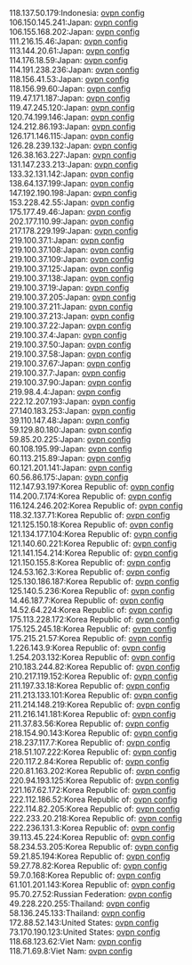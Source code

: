 118.137.50.179:Indonesia: [ovpn config](vpn/118_137_50_179.ovpn)  
106.150.145.241:Japan: [ovpn config](vpn/106_150_145_241.ovpn)  
106.155.168.202:Japan: [ovpn config](vpn/106_155_168_202.ovpn)  
111.216.15.46:Japan: [ovpn config](vpn/111_216_15_46.ovpn)  
113.144.20.61:Japan: [ovpn config](vpn/113_144_20_61.ovpn)  
114.176.18.59:Japan: [ovpn config](vpn/114_176_18_59.ovpn)  
114.191.238.236:Japan: [ovpn config](vpn/114_191_238_236.ovpn)  
118.156.41.53:Japan: [ovpn config](vpn/118_156_41_53.ovpn)  
118.156.99.60:Japan: [ovpn config](vpn/118_156_99_60.ovpn)  
119.47.171.187:Japan: [ovpn config](vpn/119_47_171_187.ovpn)  
119.47.245.120:Japan: [ovpn config](vpn/119_47_245_120.ovpn)  
120.74.199.146:Japan: [ovpn config](vpn/120_74_199_146.ovpn)  
124.212.86.193:Japan: [ovpn config](vpn/124_212_86_193.ovpn)  
126.171.146.115:Japan: [ovpn config](vpn/126_171_146_115.ovpn)  
126.28.239.132:Japan: [ovpn config](vpn/126_28_239_132.ovpn)  
126.38.163.227:Japan: [ovpn config](vpn/126_38_163_227.ovpn)  
131.147.233.213:Japan: [ovpn config](vpn/131_147_233_213.ovpn)  
133.32.131.142:Japan: [ovpn config](vpn/133_32_131_142.ovpn)  
138.64.137.199:Japan: [ovpn config](vpn/138_64_137_199.ovpn)  
147.192.190.198:Japan: [ovpn config](vpn/147_192_190_198.ovpn)  
153.228.42.55:Japan: [ovpn config](vpn/153_228_42_55.ovpn)  
175.177.49.46:Japan: [ovpn config](vpn/175_177_49_46.ovpn)  
202.177.110.99:Japan: [ovpn config](vpn/202_177_110_99.ovpn)  
217.178.229.199:Japan: [ovpn config](vpn/217_178_229_199.ovpn)  
219.100.37.1:Japan: [ovpn config](vpn/219_100_37_1.ovpn)  
219.100.37.108:Japan: [ovpn config](vpn/219_100_37_108.ovpn)  
219.100.37.109:Japan: [ovpn config](vpn/219_100_37_109.ovpn)  
219.100.37.125:Japan: [ovpn config](vpn/219_100_37_125.ovpn)  
219.100.37.138:Japan: [ovpn config](vpn/219_100_37_138.ovpn)  
219.100.37.19:Japan: [ovpn config](vpn/219_100_37_19.ovpn)  
219.100.37.205:Japan: [ovpn config](vpn/219_100_37_205.ovpn)  
219.100.37.211:Japan: [ovpn config](vpn/219_100_37_211.ovpn)  
219.100.37.213:Japan: [ovpn config](vpn/219_100_37_213.ovpn)  
219.100.37.22:Japan: [ovpn config](vpn/219_100_37_22.ovpn)  
219.100.37.4:Japan: [ovpn config](vpn/219_100_37_4.ovpn)  
219.100.37.50:Japan: [ovpn config](vpn/219_100_37_50.ovpn)  
219.100.37.58:Japan: [ovpn config](vpn/219_100_37_58.ovpn)  
219.100.37.67:Japan: [ovpn config](vpn/219_100_37_67.ovpn)  
219.100.37.7:Japan: [ovpn config](vpn/219_100_37_7.ovpn)  
219.100.37.90:Japan: [ovpn config](vpn/219_100_37_90.ovpn)  
219.98.4.4:Japan: [ovpn config](vpn/219_98_4_4.ovpn)  
222.12.207.193:Japan: [ovpn config](vpn/222_12_207_193.ovpn)  
27.140.183.253:Japan: [ovpn config](vpn/27_140_183_253.ovpn)  
39.110.147.48:Japan: [ovpn config](vpn/39_110_147_48.ovpn)  
59.129.80.180:Japan: [ovpn config](vpn/59_129_80_180.ovpn)  
59.85.20.225:Japan: [ovpn config](vpn/59_85_20_225.ovpn)  
60.108.195.99:Japan: [ovpn config](vpn/60_108_195_99.ovpn)  
60.113.215.89:Japan: [ovpn config](vpn/60_113_215_89.ovpn)  
60.121.201.141:Japan: [ovpn config](vpn/60_121_201_141.ovpn)  
60.56.86.175:Japan: [ovpn config](vpn/60_56_86_175.ovpn)  
112.147.93.197:Korea Republic of: [ovpn config](vpn/112_147_93_197.ovpn)  
114.200.7.174:Korea Republic of: [ovpn config](vpn/114_200_7_174.ovpn)  
116.124.246.202:Korea Republic of: [ovpn config](vpn/116_124_246_202.ovpn)  
118.32.137.71:Korea Republic of: [ovpn config](vpn/118_32_137_71.ovpn)  
121.125.150.18:Korea Republic of: [ovpn config](vpn/121_125_150_18.ovpn)  
121.134.177.104:Korea Republic of: [ovpn config](vpn/121_134_177_104.ovpn)  
121.140.60.221:Korea Republic of: [ovpn config](vpn/121_140_60_221.ovpn)  
121.141.154.214:Korea Republic of: [ovpn config](vpn/121_141_154_214.ovpn)  
121.150.155.8:Korea Republic of: [ovpn config](vpn/121_150_155_8.ovpn)  
124.53.162.3:Korea Republic of: [ovpn config](vpn/124_53_162_3.ovpn)  
125.130.186.187:Korea Republic of: [ovpn config](vpn/125_130_186_187.ovpn)  
125.140.5.236:Korea Republic of: [ovpn config](vpn/125_140_5_236.ovpn)  
14.46.187.7:Korea Republic of: [ovpn config](vpn/14_46_187_7.ovpn)  
14.52.64.224:Korea Republic of: [ovpn config](vpn/14_52_64_224.ovpn)  
175.113.228.172:Korea Republic of: [ovpn config](vpn/175_113_228_172.ovpn)  
175.125.245.18:Korea Republic of: [ovpn config](vpn/175_125_245_18.ovpn)  
175.215.21.57:Korea Republic of: [ovpn config](vpn/175_215_21_57.ovpn)  
1.226.143.9:Korea Republic of: [ovpn config](vpn/1_226_143_9.ovpn)  
1.254.203.132:Korea Republic of: [ovpn config](vpn/1_254_203_132.ovpn)  
210.183.244.82:Korea Republic of: [ovpn config](vpn/210_183_244_82.ovpn)  
210.217.119.152:Korea Republic of: [ovpn config](vpn/210_217_119_152.ovpn)  
211.197.33.18:Korea Republic of: [ovpn config](vpn/211_197_33_18.ovpn)  
211.213.133.101:Korea Republic of: [ovpn config](vpn/211_213_133_101.ovpn)  
211.214.148.219:Korea Republic of: [ovpn config](vpn/211_214_148_219.ovpn)  
211.216.141.181:Korea Republic of: [ovpn config](vpn/211_216_141_181.ovpn)  
211.37.83.56:Korea Republic of: [ovpn config](vpn/211_37_83_56.ovpn)  
218.154.90.143:Korea Republic of: [ovpn config](vpn/218_154_90_143.ovpn)  
218.237.117.7:Korea Republic of: [ovpn config](vpn/218_237_117_7.ovpn)  
218.51.107.222:Korea Republic of: [ovpn config](vpn/218_51_107_222.ovpn)  
220.117.2.84:Korea Republic of: [ovpn config](vpn/220_117_2_84.ovpn)  
220.81.163.202:Korea Republic of: [ovpn config](vpn/220_81_163_202.ovpn)  
220.94.193.125:Korea Republic of: [ovpn config](vpn/220_94_193_125.ovpn)  
221.167.62.172:Korea Republic of: [ovpn config](vpn/221_167_62_172.ovpn)  
222.112.186.52:Korea Republic of: [ovpn config](vpn/222_112_186_52.ovpn)  
222.114.82.205:Korea Republic of: [ovpn config](vpn/222_114_82_205.ovpn)  
222.233.20.218:Korea Republic of: [ovpn config](vpn/222_233_20_218.ovpn)  
222.236.131.3:Korea Republic of: [ovpn config](vpn/222_236_131_3.ovpn)  
39.113.45.224:Korea Republic of: [ovpn config](vpn/39_113_45_224.ovpn)  
58.234.53.205:Korea Republic of: [ovpn config](vpn/58_234_53_205.ovpn)  
59.21.85.194:Korea Republic of: [ovpn config](vpn/59_21_85_194.ovpn)  
59.27.78.82:Korea Republic of: [ovpn config](vpn/59_27_78_82.ovpn)  
59.7.0.168:Korea Republic of: [ovpn config](vpn/59_7_0_168.ovpn)  
61.101.201.143:Korea Republic of: [ovpn config](vpn/61_101_201_143.ovpn)  
95.70.27.52:Russian Federation: [ovpn config](vpn/95_70_27_52.ovpn)  
49.228.220.255:Thailand: [ovpn config](vpn/49_228_220_255.ovpn)  
58.136.245.133:Thailand: [ovpn config](vpn/58_136_245_133.ovpn)  
172.88.52.143:United States: [ovpn config](vpn/172_88_52_143.ovpn)  
73.170.190.123:United States: [ovpn config](vpn/73_170_190_123.ovpn)  
118.68.123.62:Viet Nam: [ovpn config](vpn/118_68_123_62.ovpn)  
118.71.69.8:Viet Nam: [ovpn config](vpn/118_71_69_8.ovpn)  
